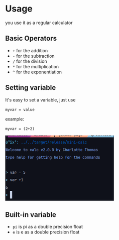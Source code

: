 # Usage
you use it as a regular calculator

## Basic Operators

- `+` for the addition
- `-` for the subtraction
- `/` for the division
- `*` for the multiplication
- `^` for the exponentiation

## Setting variable

It's easy to set a variable, just use 
``` 
myvar = value
```
example:
```
myvar = (2+2)
```

![](assets/image.png)

## Built-in variable

- `pi` is pi as a double precision float
- `e` is e as a double precision float
